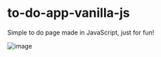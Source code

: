 # to-do-app-vanilla-js
Simple to do page made in JavaScript, just for fun!

![image](https://user-images.githubusercontent.com/90293796/180342396-025979b8-90e1-4574-8f20-d5f0234d28a2.png)
